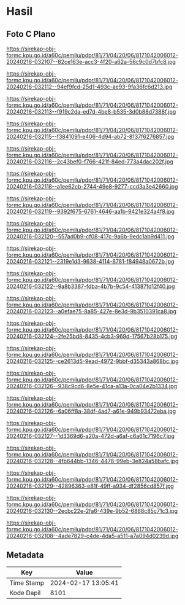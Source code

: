 # Hasil

## Foto C Plano

https://sirekap-obj-formc.kpu.go.id/a60c/pemilu/pdpr/81/71/04/20/06/8171042006012-20240216-032107--82ce163e-acc3-4f20-a62a-56c9c0d7bfc8.jpg

https://sirekap-obj-formc.kpu.go.id/a60c/pemilu/pdpr/81/71/04/20/06/8171042006012-20240216-032112--94ef9fcd-25d1-493c-ae93-9fa36fc6d213.jpg

https://sirekap-obj-formc.kpu.go.id/a60c/pemilu/pdpr/81/71/04/20/06/8171042006012-20240216-032113--f919c2da-ed7d-4be8-b535-3d0b88d7388f.jpg

https://sirekap-obj-formc.kpu.go.id/a60c/pemilu/pdpr/81/71/04/20/06/8171042006012-20240216-032115--f3841091-e406-4d94-ab72-8137f6276857.jpg

https://sirekap-obj-formc.kpu.go.id/a60c/pemilu/pdpr/81/71/04/20/06/8171042006012-20240216-032116--2c43bef0-f766-421f-84ed-773a4dac202f.jpg

https://sirekap-obj-formc.kpu.go.id/a60c/pemilu/pdpr/81/71/04/20/06/8171042006012-20240216-032118--a1ee62cb-2744-49e8-9277-ccd3a3e42660.jpg

https://sirekap-obj-formc.kpu.go.id/a60c/pemilu/pdpr/81/71/04/20/06/8171042006012-20240216-032119--9392f675-6761-4646-aa1b-9421e324a4f8.jpg

https://sirekap-obj-formc.kpu.go.id/a60c/pemilu/pdpr/81/71/04/20/06/8171042006012-20240216-032120--557ad0b9-cf08-417c-9a6b-9edc1ab9d411.jpg

https://sirekap-obj-formc.kpu.go.id/a60c/pemilu/pdpr/81/71/04/20/06/8171042006012-20240216-032121--2319e1d3-9638-4114-8781-f84948a0672b.jpg

https://sirekap-obj-formc.kpu.go.id/a60c/pemilu/pdpr/81/71/04/20/06/8171042006012-20240216-032122--9a8b3387-fdba-4b7b-9c54-41387fd12f40.jpg

https://sirekap-obj-formc.kpu.go.id/a60c/pemilu/pdpr/81/71/04/20/06/8171042006012-20240216-032123--a0efae75-8a85-427e-8e3d-9b3510391ca8.jpg

https://sirekap-obj-formc.kpu.go.id/a60c/pemilu/pdpr/81/71/04/20/06/8171042006012-20240216-032124--2fe25bd8-8435-4cb3-969d-17567b28b175.jpg

https://sirekap-obj-formc.kpu.go.id/a60c/pemilu/pdpr/81/71/04/20/06/8171042006012-20240216-032125--ce2613d5-9ead-4972-9bbf-d35343a868bc.jpg

https://sirekap-obj-formc.kpu.go.id/a60c/pemilu/pdpr/81/71/04/20/06/8171042006012-20240216-032126--938c9cd6-8e5e-41ca-a13a-0ca04e2b1334.jpg

https://sirekap-obj-formc.kpu.go.id/a60c/pemilu/pdpr/81/71/04/20/06/8171042006012-20240216-032126--6a06ff8a-38df-4ad7-a61e-949b93472eba.jpg

https://sirekap-obj-formc.kpu.go.id/a60c/pemilu/pdpr/81/71/04/20/06/8171042006012-20240216-032127--1d3369d6-a20a-472d-a6af-c6a61c7196c7.jpg

https://sirekap-obj-formc.kpu.go.id/a60c/pemilu/pdpr/81/71/04/20/06/8171042006012-20240216-032128--4fb644bb-1346-4478-99eb-3e824a58bafc.jpg

https://sirekap-obj-formc.kpu.go.id/a60c/pemilu/pdpr/81/71/04/20/06/8171042006012-20240216-032129--42896363-e81f-49ff-a934-df2856cd857f.jpg

https://sirekap-obj-formc.kpu.go.id/a60c/pemilu/pdpr/81/71/04/20/06/8171042006012-20240216-032130--2ecbc22e-2fa6-439e-9b52-6868c85c71c3.jpg

https://sirekap-obj-formc.kpu.go.id/a60c/pemilu/pdpr/81/71/04/20/06/8171042006012-20240216-032108--4ade7829-c4de-4da5-a511-a7a094d0239d.jpg


## Metadata

| Key        | Value               |
| ---------- | ------------------- |
| Time Stamp | 2024-02-17 13:05:41 |
| Kode Dapil | 8101                |



